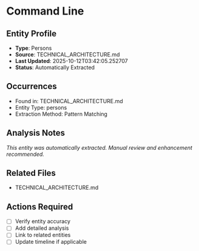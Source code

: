 # Command Line

## Entity Profile
- **Type**: Persons
- **Source**: TECHNICAL_ARCHITECTURE.md
- **Last Updated**: 2025-10-12T03:42:05.252707
- **Status**: Automatically Extracted

## Occurrences
- Found in: TECHNICAL_ARCHITECTURE.md
- Entity Type: persons
- Extraction Method: Pattern Matching

## Analysis Notes
*This entity was automatically extracted. Manual review and enhancement recommended.*

## Related Files
- TECHNICAL_ARCHITECTURE.md

## Actions Required
- [ ] Verify entity accuracy
- [ ] Add detailed analysis
- [ ] Link to related entities
- [ ] Update timeline if applicable
